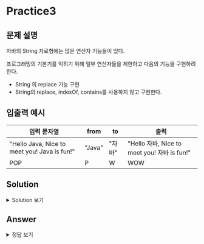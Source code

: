 Practice3
===

문제 설명
---
자바의 String 자료형에는 많은 연산자 기능들이 있다.

프로그래밍의 기본기를 익히기 위해 일부 연산자들을 제한하고 다음의 기능을 구현하려 한다.
- String 의 replace 기능 구현
- String의 replace, indexOf, contains를 사용하지 않고 구현한다.


입출력 예시
---
|입력 문자열|from|to|출력|
|---|---|---|---|
|"Hello Java, Nice to meet you! Java is fun!"|"Java"|"자바"|"Hello 자바, Nice to meet you! 자바 is fun!"|
|POP|P|W|WOW|


Solution
---
<details>
<summary>Solution 보기</summary>
<div markdown="1">

<h4> 🍑 키워드 : 문자 배열(char), 문자열(String) </h4>

1. `findIndex(char[] str, char[] find)` 함수 <br>
반복문을 돌리면서 str에서 find의 첫번째 문자와 일치하는 idx가 있는지 찾는다. <br>
이때, str이 find보다 짧으면 더이상 비교할 필요가 없다.<br>
첫 문자가 같다면 나머지 문자들이 같은지 for문을 돌며 검사한다.
``` java
for (int j = 1; j < find.length; j++) {  // 첫 문자가 같으면 나머지 문자들이 같은 문자인지 비교
                    if (str[i + j] != find[j]) {
                        isMatch = false;
                        break;
                    }
                }
```

나머지 문자들이 같다면 찾은 idx를 반환한다.

2. `solution(char[] str, char[] find, char[] to)` 함수 <br>
String 변수 replaceStr과, char[]형 변수 replaceBucket을 생성한다. <br>
`do-while`문을 돌며 문장 안의 모든 find를 to로 바꾼다. <br><br>
`do-while`문 <br>
앞의 `findIndex(char[] str, char[] find)`함수를 호출해 index를 반환받는다. <br>
만약 idx가 1이 아니라면 (찾는 문자가 있으면) <br>
- find전까지의 문자를 복사해 붙여 넣는다.
- find를 to로 바꾸어 붙여 넣는다.
- 이후의 나머지 문자들을 붙여 넣는다.

 






</div>
</details>

Answer
---
<details>
<summary>정답 보기</summary>
<div markdown="1">

``` java
package Java_18_1;

public class Practice3 {
    public static String solution(char[] str, char[] find, char[] to) {
        int idx = 0;
        String replaceStr = "";
        char[] replaceBucket = str.clone();

        do {
            idx = findIndex(replaceBucket, find);

            if (idx != -1) {
                for (int i = 0; i < idx; i++) {
                    replaceStr += replaceBucket[i];
                }

                for (int i = 0; i < to.length; i++) {
                    replaceStr += to[i];
                }

                for (int i = idx + find.length; i < replaceBucket.length; i++) {
                    replaceStr += replaceBucket[i];
                }

                replaceBucket = replaceStr.toCharArray();   // 첫번째 Java만 바뀌었으므로 두번쨰 Java를 찾기 위해서
                replaceStr = "";
            }

        } while (idx != -1);

        replaceStr = new String(replaceBucket);
        return replaceStr;

    }

    public static int findIndex(char[] str, char[] find) {
        int idx = -1;
        boolean isMatch = false;

        for (int i = 0; i < str.length; i++) {
            if (str[i] == find[0] && str.length - 1 >= find.length) {
                isMatch = true;
                for (int j = 1; j < find.length; j++) {  // 첫 문자가 같으면 나머지 문자들이 같은 문자인지 비교
                    if (str[i + j] != find[j]) {
                        isMatch = false;
                        break;
                    }
                }
            }

            if (isMatch) {
                idx = i;
                break;
            }
        }
        return idx;
    }

    public static void main(String[] args) {
        // Test code
        String str = "Hello Java, Nice to meet you! Java is fun!";
        String find = "Java";
        String to = "자바";

        // 기존 String replace
        System.out.println(str.replace(find, to));

        // 자체 구현 replace
        char[] strExArr = str.toCharArray();
        char[] findArr = find.toCharArray();
        char[] toArr = to.toCharArray();
        System.out.println(solution(strExArr, findArr, toArr));

        strExArr = "POP".toCharArray();
        findArr = "P".toCharArray();
        toArr = "W".toCharArray();
        System.out.println(solution(strExArr, findArr, toArr));
    }
}


```


</div>
</details>
